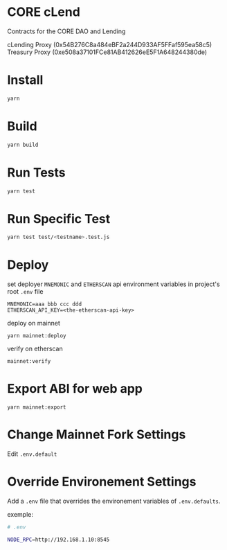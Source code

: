 # CORE cLend

Contracts for the CORE DAO and Lending

cLending Proxy (0x54B276C8a484eBF2a244D933AF5FFaf595ea58c5)
Treasury Proxy (0xe508a37101FCe81AB412626eE5F1A648244380de)

# Install

```bash
yarn
```

# Build

```bash
yarn build
```

# Run Tests

```bash
yarn test
```

# Run Specific Test

```bash
yarn test test/<testname>.test.js
```

# Deploy

set deployer `MNEMONIC` and `ETHERSCAN` api environment variables in project's root `.env` file

```
MNEMONIC=aaa bbb ccc ddd
ETHERSCAN_API_KEY=<the-etherscan-api-key>
```

deploy on mainnet

```
yarn mainnet:deploy
```

verify on etherscan

```
mainnet:verify
```

# Export ABI for web app

```
yarn mainnet:export
```

# Change Mainnet Fork Settings

Edit `.env.default`

# Override Environement Settings

Add a `.env` file that overrides the environement variables of `.env.defaults`.

exemple:

```bash
# .env

NODE_RPC=http://192.168.1.10:8545
```
